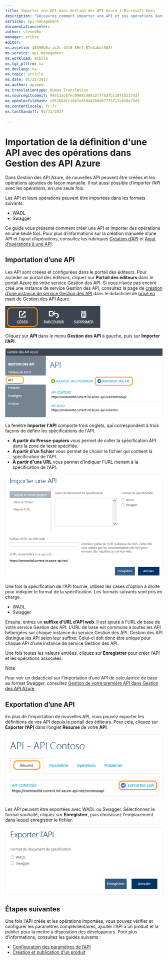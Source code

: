 ```yaml
---
title: Importer une API dans Gestion des API Azure | Microsoft Docs
description: "Découvrez comment importer une API et ses opérations dans Gestion des API Azure."
services: api-management
documentationcenter: 
author: steved0x
manager: erikre
editor: 
ms.assetid: 40398b0a-ac2c-43f0-89e1-07e4abbf502f
ms.service: api-management
ms.workload: mobile
ms.tgt_pltfrm: na
ms.devlang: na
ms.topic: article
ms.date: 01/23/2017
ms.author: apimpm
ms.translationtype: Human Translation
ms.sourcegitcommit: 94e13ac6fec09081484a2f7f5d7bc1871822743f
ms.openlocfilehash: c851b88fc1067e65044266d07775717c028e75d9
ms.contentlocale: fr-fr
ms.lasthandoff: 01/31/2017

---
```

# <a name="how-to-import-the-definition-of-an-api-with-operations-in-azure-api-management"></a>Importation de la définition d'une API avec des opérations dans Gestion des API Azure
Dans Gestion des API Azure, de nouvelles API peuvent être créées et les opérations ajoutées de façon manuelle. Il est aussi possible d’importer l’API avec les opérations, en une seule fois.

Les API et leurs opérations peuvent être importées dans les formats suivants.

* WADL
* Swagger

Ce guide vous présente comment créer une API et importer des opérations en une seule fois. Pour plus d’informations sur la création manuelle d’une API et l’ajout d’opérations, consultez les rubriques [Création d’API][How to create APIs] et [Ajout d’opérations à une API][How to add operations to an API].

## <a name="import-api"> </a>Importation d’une API
Les API sont créées et configurées dans le portail des éditeurs. Pour accéder au portail des éditeurs, cliquez sur **Portail des éditeurs** dans le portail Azure de votre service Gestion des API. Si vous n’avez pas encore créé une instance de service Gestion des API, consultez la page de [création d’une instance de service Gestion des API][Create an API Management service instance] dans le didacticiel de [prise en main de Gestion des API Azure][Get started with Azure API Management].

![Portail des éditeurs][api-management-management-console]

Cliquez sur **API** dans le menu **Gestion des API** à gauche, puis sur **Importer l’API**.

![Importer l'API][api-management-import-apis]

La fenêtre **Importer l'API** comporte trois onglets, qui correspondent à trois façons de définir les spécifications de l'API.

* **À partir du Presse-papiers** vous permet de coller la spécification API dans la zone de texte spécifiée.
* **À partir d'un fichier** vous permet de choisir le fichier qui contient la spécification de l'API.
* **À partir d'une URL** vous permet d'indiquer l'URL menant à la spécification de l'API.

![Import API format][api-management-import-api-clipboard]

Une fois la spécification de l'API fournie, utilisez les cases d'option à droite pour indiquer le format de la spécification. Les formats suivants sont pris en charge.

* WADL
* Swagger

Ensuite, entrez un **suffixe d’URL d’API web**. Il est ajouté à l'URL de base de votre service Gestion des API. L'URL de base est commune à toutes les API hébergées sur chaque instance du service Gestion des API. Gestion des API distingue les API selon leur suffixe. Celui-ci doit donc être unique pour chaque API d'une instance de service Gestion des API.

Une fois toutes les valeurs entrées, cliquez sur **Enregistrer** pour créer l'API et les opérations associées. 

> [!NOTE]
> Pour voir un didacticiel sur l’importation d’une API de calculatrice de base au format Swagger, consultez [Gestion de votre première API dans Gestion des API Azure](api-management-get-started.md).
> 
> 

## <a name="export-api"> </a> Exportation d’une API
En plus de l’importation de nouvelles API, vous pouvez exporter les définitions de vos API depuis le portail des éditeurs. Pour cela, cliquez sur **Exporter l’API** dans l’onglet **Résumé** de votre **API**.

![Export API][api-management-export-api]

Les API peuvent être exportées avec WADL ou Swagger. Sélectionnez le format souhaité, cliquez sur **Enregistrer**, puis choisissez l'emplacement dans lequel enregistrer le fichier.

![Export API format][api-management-export-api-format]

## <a name="next-steps"> </a>Étapes suivantes
Une fois l'API créée et les opérations importées, vous pouvez vérifier et configurer les paramètres complémentaires, ajouter l'API à un produit et la publier pour la mettre à disposition des développeurs. Pour plus d'informations, consultez les guides suivants :

* [Configuration des paramètres de l’API][How to configure API settings]
* [Création et publication d’un produit][How to create and publish a product]

[api-management-management-console]: ./media/api-management-howto-import-api/api-management-management-console.png
[api-management-import-apis]: ./media/api-management-howto-import-api/api-management-api-import-apis.png
[api-management-import-api-clipboard]: ./media/api-management-howto-import-api/api-management-import-api-wizard.png
[api-management-export-api]: ./media/api-management-howto-import-api/api-management-export-api.png
[api-management-export-api-format]: ./media/api-management-howto-import-api/api-management-export-api-format.png

[Import an API]: #import-api
[Export an API]: #export-api
[Configure API settings]: #configure-api-settings
[Next steps]: #next-steps

[Get started with Azure API Management]: api-management-get-started.md
[Create an API Management service instance]: api-management-get-started.md#create-service-instance

[How to add operations to an API]: api-management-howto-add-operations.md
[How to create and publish a product]: api-management-howto-add-products.md
[How to create APIs]: api-management-howto-create-apis.md
[How to configure API settings]: api-management-howto-create-apis.md#configure-api-settings

